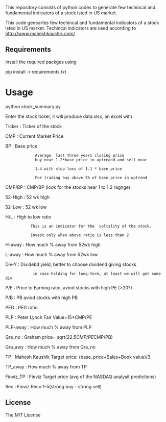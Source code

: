 
This repository consists of python codes to generate few techincal and fundamental indicators of a stock lsted in US market.

This code geneartes few techincal and fundamental indicators of a stock lsted in US market. Techincal indicators are used according to  http://www.maheshkaushik.com/

## Requirements
Install the required packges using

pip install -r requirements.txt

# Usage 
python stock_summary.py

Enter the stock ticker, it will produce data.xlsx, an excel with

Ticker          : Ticker of the stock	

CMP	            : Current Market Price 

BP	            : Base price

                 Average  last three years closing price                
                 buy near 1.2*base price in uptreand and sell near 
                 
                 1.4 with stop loss of 1.1 * base price
                 
                 For trading buy above 5% of base price in uptrend


CMP/BP	       : CMP/BP (look for the stocks near 1 to 1.2 ragnge)

52-High        : 52 wk high

52-Low	       : 52 wk low  

H/L	           : High to low ratio

               This is an indicator for the  voltality of the stock.
               
               Invest only when above ratio is less than 2  
               
H-away	       : How much % away from 52wk high

L-away         : How much % away from 52wk low

Div-Y	       : Dividebd yield, better to choose dividend giving stocks 

                in case holding for long-term, at least we will get some div 
                
P/E	           : Price to Earning ratio, aviod stocks with high PE (>20?)

P/B            : PB aviod stocks with high PB

PEG            : PEG ratio

PLP	           : Peter Lynch Fair Value=15*CMP/PE

PLP-away	   : How much % away from PLP

Gra_no         : Graham price= sqrt(22.5*CMP/PE*CMP/PB)

Gra_awy	       :  How much % away from Gra_no

TP             : Mahesh Kaushik Target price: (base_price+Sales+Book value)/3

TP_away	       :  How much % away from TP

Finviz_TP	   : Finviz Target price (avg of the NASDAQ analysit predictions)

Rec            : Finviz Reco 1-5(strong buy - strong sell)



## License
The MIT License
